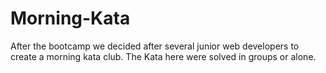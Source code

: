 # Morning-Kata
After the bootcamp we decided after several junior web developers to create a morning kata club. 
The Kata here were solved in groups or alone. 
